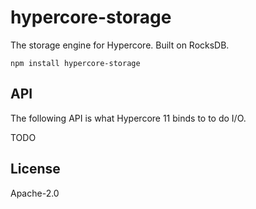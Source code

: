 # hypercore-storage

The storage engine for Hypercore. Built on RocksDB.

```
npm install hypercore-storage
```

## API

The following API is what Hypercore 11 binds to to do I/O.

TODO

## License

Apache-2.0
